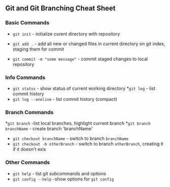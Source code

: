 ## Git and Git Branching Cheat Sheet


### Basic Commands
* `git init` - initialize curent directory with repository

* `git add .` - add all new or changed files in current directory on git index, staging them for commit

* `git commit -m "some message"` - commit staged changes to local repository

### Info Commands

* `git status` - show status of current working directory
*`git log` - list commit history
* `git log --oneline` - list commit history (compact)

### Branch Commands

*`git branch` -list local branches, highlight current branch
*`git branch branchName` - create branch 'branchName'
* `git checkout branchName` - switch to branch `branchName`
* `git checkout -b otherBranch` - switch to branch `otherBranch`, creating it if it doesn't exis

### Other Commands

* `git help` - list git subcommands and options
* `git config --help` -show options for `git config`
